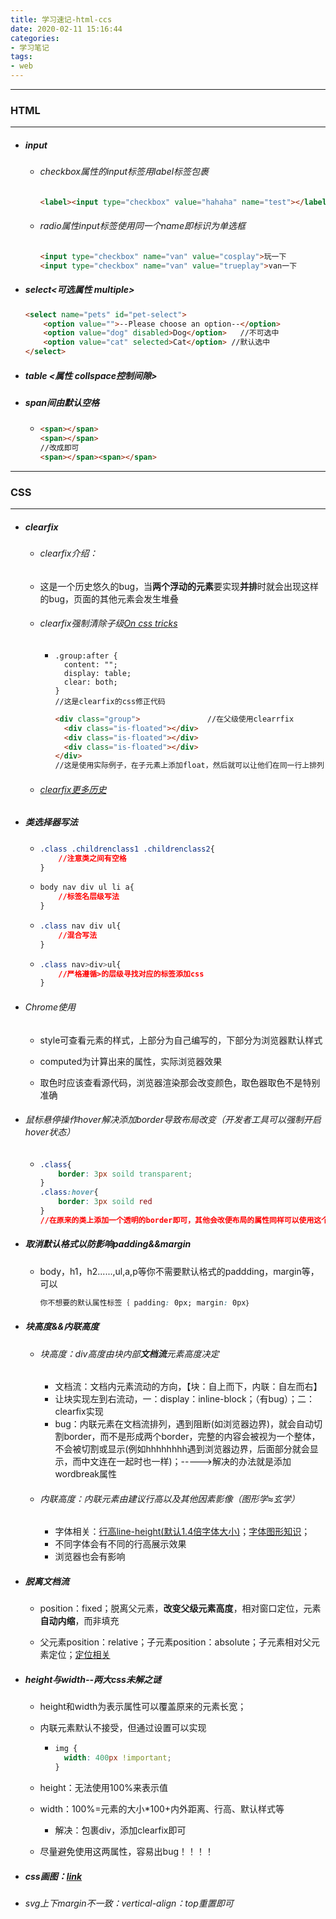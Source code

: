 ```yaml
---
title: 学习速记-html-ccs
date: 2020-02-11 15:16:44
categories: 
- 学习笔记
tags: 
- web
---
```




---

### HTML

---



- ##### input

  - ###### checkbox属性的input标签用label标签包裹

    ```html
    <label><input type="checkbox" value="hahaha" name="test"></label>
    ```




  - ###### radio属性input标签使用同一个name即标识为单选框

    ```html
    <input type="checkbox" name="van" value="cosplay">玩一下
    <input type="checkbox" name="van" value="trueplay">van一下
    ```

  

- ##### select<可选属性 multiple>

  ```html
  <select name="pets" id="pet-select">
      <option value="">--Please choose an option--</option>
      <option value="dog" disabled>Dog</option>   //不可选中
      <option value="cat" selected>Cat</option>	//默认选中
  </select>
  ```




- ##### table  <属性 collspace控制间隙>

- ##### span间由默认空格

  - ```html
    <span></span>
    <span></span>
    //改成即可
    <span></span><span></span>
    ```





---

### CSS

---

- ##### clearfix

  - ###### clearfix介绍：

  - 这是一个历史悠久的bug，当**两个浮动的元素**要实现**并排**时就会出现这样的bug，页面的其他元素会发生堆叠

  - ###### clearfix强制清除子级<a href="https://css-tricks.com/snippets/css/clear-fix/">On css tricks</a>

    - ```htmlh
      .group:after {
        content: "";
        display: table;
        clear: both;
      }					
      //这是clearfix的css修正代码
      ```

      ```HTML
      <div class="group">				//在父级使用clearrfix
        <div class="is-floated"></div>
        <div class="is-floated"></div>
        <div class="is-floated"></div>
      </div>
      //这是使用实际例子，在子元素上添加float，然后就可以让他们在同一行上排列
      ```

  - ###### [clearfix更多历史](https://css-tricks.com/clearfix-a-lesson-in-web-development-evolution/)

  

- ##### 类选择器写法

  - ```css
    .class .childrenclass1 .childrenclass2{
    	//注意类之间有空格
    }
    ```

  - ```css
    body nav div ul li a{
    	//标签名层级写法
    }
    ```

  - ```css
    .class nav div ul{
    	//混合写法
    }
    ```

  - ```css
    .class nav>div>ul{
    	//严格遵循>的层级寻找对应的标签添加css
    }
    ```

  

- ###### Chrome使用

  - style可查看元素的样式，上部分为自己编写的，下部分为浏览器默认样式

  - computed为计算出来的属性，实际浏览器效果

  - 取色时应该查看源代码，浏览器渲染那会改变颜色，取色器取色不是特别准确

    

- ###### 鼠标悬停操作hover解决添加border导致布局改变（开发者工具可以强制开启hover状态）

  - ```css
    .class{
    	border: 3px soild transparent;
    }
    .class:hover{
    	border: 3px soild red
    }
    //在原来的类上添加一个透明的border即可，其他会改便布局的属性同样可以使用这个思路
    ```




- ##### 取消默认格式以防影响padding&&margin

  - body，h1，h2......,ul,a,p等你不需要默认格式的paddding，margin等，可以

    ```css
    你不想要的默认属性标签｛ padding: 0px; margin: 0px｝
    ```




- ##### 块高度&&内联高度

  - ###### 块高度：div高度由块内部**文档流**元素高度决定

    - 文档流：文档内元素流动的方向，【块：自上而下，内联：自左而右】
    - 让块实现左到右流动，一：display：inline-block；（有bug）；二：clearfix实现
    - bug：内联元素在文档流排列，遇到阻断(如浏览器边界)，就会自动切割border，而不是形成两个border，完整的内容会被视为一个整体，不会被切割或显示(例如hhhhhhhh遇到浏览器边界，后面部分就会显示，而中文连在一起时也一样)；----->解决的办法就是添加wordbreak属性
    
  - ###### 内联高度：内联元素由建议行高以及其他因素影像（图形学≈玄学）
  
    - 字体相关：[行高line-height(默认1.4倍字体大小)](https://css-tricks.com/fun-line-height/)；[字体图形知识](https://css-tricks.com/what-is-vertical-align/)；
    - 不同字体会有不同的行高展示效果
    - 浏览器也会有影响
  
  
  
- ##### 脱离文档流


  - position：fixed；脱离父元素，**改变父级元素高度**，相对窗口定位，元素**自动内缩**，而非填充

  - 父元素position：relative；子元素position：absolute；子元素相对父元素定位；[定位相关](https://css-tricks.com/almanac/properties/t/top-right-bottom-left/)

    

- ##### height与width--两大css未解之谜


  - height和width为表示属性可以覆盖原来的元素长宽；

  - 内联元素默认不接受，但通过设置可以实现


    - ```css
      img {
        width: 400px !important;
      }
      ```

      

  - height：无法使用100%来表示值

  - width：100%=元素的大小*100+内外距离、行高、默认样式等


    - 解决：包裹div，添加clearfix即可

  - 尽量避免使用这两属性，容易出bug！！！！

  

- ##### css画图：[link](https://css-tricks.com/the-shapes-of-css/)

- ###### svg上下margin不一致：vertical-align：top重置即可